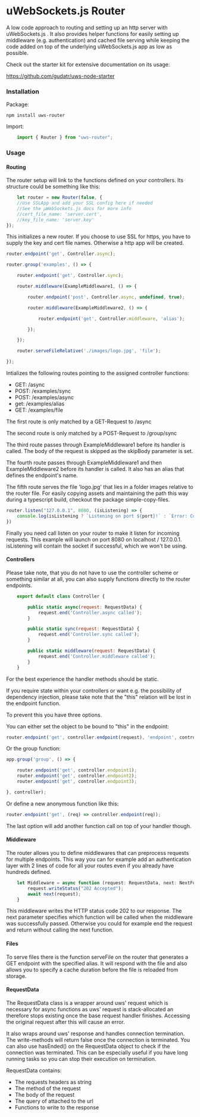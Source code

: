 # uWebSockets.js Router

A low code approach to routing and setting up an http server with uWebSockets.js .
It also provides helper functions for easily setting up middleware (e.g. authentication) and cached file serving while keeping the code added on top of the underlying uWebSockets.js app as low as possible.

Check out the starter kit for extensive documentation on its usage:

https://github.com/gudatr/uws-node-starter

### Installation

Package:
```
npm install uws-router
```

Import:
```javascript
    import { Router } from "uws-router";
```

### Usage

#### Routing

The router setup will link to the functions defined on your controllers.
Its structure could be something like this:

```javascript
    let router = new Router(false, {
    //Use SSLApp and add your SSL config here if needed
    //See the μWebSockets.js docs for more info
    //cert_file_name: 'server.cert',
    //key_file_name: 'server.key'
});
```
This initializes a new router.
If you choose to use SSL for https, you have to supply the key and cert file names.
Otherwise a http app will be created.


```javascript
router.endpoint('get', Controller.async);

router.group('examples', () => {

    router.endpoint('get', Controller.sync);

    router.middleware(ExampleMiddleware1, () => {

        router.endpoint('post', Controller.async, undefined, true);

        router.middleware(ExampleMiddleware2, () => {

            router.endpoint('get', Controller.middleware, 'alias');

        });

    });

    router.serveFileRelative('./images/logo.jpg', 'file');

});
```
    
Intializes the following routes pointing to the assigned controller functions:

- GET: /async
- POST: /examples/sync
- POST: /examples/async
- get: /examples/alias
- GET: /examples/file

The first route is only matched by a GET-Request to /async

The second route is only matched by a POST-Request to /group/sync

The third route passes through ExampleMiddleware1 before its handler is called. The body of the request is skipped as the skipBody parameter is set.

The fourth route passes through ExampleMiddleware1 and then ExampleMiddleware2 before its handler is called. It also has an alias that defines the endpoint's name.

The fifth route serves the file 'logo.jpg' that lies in a folder images relative to the router file.
For easily copying assets and maintaining the path this way during a typescript build, checkout the package simple-copy-files.

```javascript
router.listen("127.0.0.1", 8080, (isListening) => {
    console.log(isListening ? `Listening on port ${port}!` : `Error: Could not listen on port ${port}!`)
})
```

Finally you need call listen on your router to make it listen for incoming requests.
This example will launch on port 8080 on localhost / 127.0.0.1.
isListening will contain the socket if successful, which we won't be using.

#### Controllers

Please take note, that you do not have to use the controller scheme or something similar at all, you can also supply functions directly to the router endpoints.

```javascript
    export default class Controller {

        public static async(request: RequestData) {
            request.end('Controller.async called');
        }

        public static sync(request: RequestData) {
            request.end('Controller.sync called');
        }

        public static middleware(request: RequestData) {
            request.end('Controller.middleware called');
        }
    }
```

For the best experience the handler methods should be static.

If you require state within your controllers or want e.g. the possibility of dependency injection, please take note that the "this" relation will be lost in the endpoint function.

To prevent this you have three options.

You can either set the object to be bound to "this" in the endpoint:

```javascript
router.endpoint('get', controller.endpoint(request), 'endpoint', controller);
```

Or the group function:

```javascript
app.group('group', () => {

    router.endpoint('get', controller.endpoint1);
    router.endpoint('get', controller.endpoint2);
    router.endpoint('get', controller.endpoint3);

}, controller);
```

Or define a new anonymous function like this:

```javascript
router.endpoint('get', (req) => controller.endpoint(req));
```

The last option will add another function call on top of your handler though.

#### Middleware

The router allows you to define middlewares that can preprocess requests for multiple endpoints.
This way you can for example add an authentication layer with 2 lines of code for all your routes even if you already have hundreds defined.

```javascript
    let Middleware = async function (request: RequestData, next: NextFunction): void {
        request.writeStatus("202 Accepted");
        await next(request);
    }
```
    
This middleware writes the HTTP status code 202 to our response.
The next parameter specifies which function will be called when the middleware was successfully passed.
Otherwise you could for example end the request and return without calling the next function.

#### Files

To serve files there is the function serveFile on the router that generates a GET endpoint with the specified alias.
It will respond with the file and also allows you to specify a cache duration before the file is reloaded from storage.

#### RequestData

The RequestData class is a wrapper around uws' request which is necessary for async functions as uws' request is stack-allocated an therefore stops existing once the base request handler finishes. Accessing the original request after this will cause an error.

It also wraps around uws' response and handles connection termination. The write-methods will return false once the connection is
terminated. You can also use hasEnded() on the RequestData object to check if the connection was terminated. This can be especially useful if you have long running tasks so you can stop their execution on termination.

RequestData contains:

- The requests headers as string
- The method of the request
- The body of the request
- The query of attached to the url
- Functions to write to the response